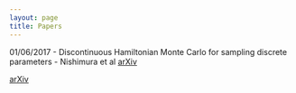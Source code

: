 ```yaml
---
layout: page
title: Papers
---
```


<p class="message">
	01/06/2017 - Discontinuous Hamiltonian Monte Carlo for sampling discrete parameters - Nishimura et al <a href="https://arxiv.org/abs/1705.08510">arXiv</a>
</p>


<a href="https://arxiv.org/abs/1705.08510">arXiv</a>
